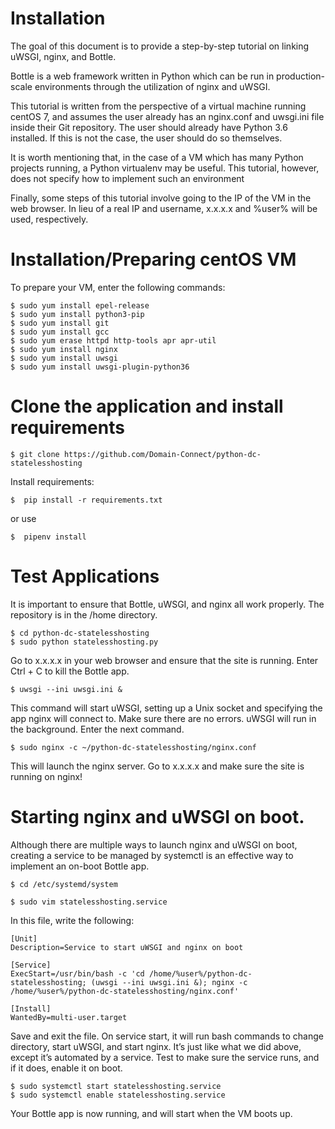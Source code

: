 # Installation

The goal of this document is to provide a step-by-step tutorial on
linking uWSGI, nginx, and Bottle. 

Bottle is a web framework written in Python which can be run in production-scale environments through the
utilization of nginx and uWSGI.

This tutorial is written from the perspective of a virtual machine
running centOS 7, and assumes the user already has an nginx.conf and
uwsgi.ini file inside their Git repository. The user should already have
Python 3.6 installed. If this is not the case, the user should do so
themselves.

It is worth mentioning that, in the case of a VM which has many Python
projects running, a Python virtualenv may be useful. This tutorial,
however, does not specify how to implement such an
environment

Finally, some steps of this tutorial involve going to the IP of the VM
in the web browser. In lieu of a real IP and username, x.x.x.x and
%user% will be used, respectively.

Installation/Preparing centOS VM
=========================================

To prepare your VM, enter the following commands:

    $ sudo yum install epel-release
    $ sudo yum install python3-pip
    $ sudo yum install git
    $ sudo yum install gcc
    $ sudo yum erase httpd http-tools apr apr-util 
    $ sudo yum install nginx
    $ sudo yum install uwsgi
    $ sudo yum install uwsgi-plugin-python36

Clone the application and install requirements
===================================================

    $ git clone https://github.com/Domain-Connect/python-dc-statelesshosting 

Install requirements:

    $  pip install -r requirements.txt
    
or use 

    $  pipenv install

Test Applications
=================================

It is important to ensure that Bottle, uWSGI, and nginx all work
properly. The repository is in the /home directory.

    $ cd python-dc-statelesshosting
    $ sudo python statelesshosting.py
    
Go to x.x.x.x in your web browser and ensure that the site is running.
Enter Ctrl + C to kill the Bottle app.

    $ uwsgi --ini uwsgi.ini &

This command will start uWSGI, setting up a Unix socket and specifying
the app nginx will connect to. Make sure there are no errors. uWSGI will
run in the background. Enter the next command.

    $ sudo nginx -c ~/python-dc-statelesshosting/nginx.conf

This will launch the nginx server. Go to x.x.x.x and make sure the site
is running on nginx!

Starting nginx and uWSGI on boot.
=================================================

Although there are multiple ways to launch nginx and uWSGI on boot,
creating a service to be managed by systemctl is an effective way to
implement an on-boot Bottle app.

    $ cd /etc/systemd/system

    $ sudo vim statelesshosting.service

In this file, write the following:

    [Unit]
    Description=Service to start uWSGI and nginx on boot
    
    [Service]
    ExecStart=/usr/bin/bash -c 'cd /home/%user%/python-dc-statelesshosting; (uwsgi --ini uwsgi.ini &); nginx -c /home/%user%/python-dc-statelesshosting/nginx.conf'
    
    [Install]
    WantedBy=multi-user.target

Save and exit the file. On service start, it will run bash commands to change directory, start uWSGI, and start nginx. It’s just like what we did above, except it’s automated by a service.
Test to make sure the service runs, and if it does, enable it on boot.

    $ sudo systemctl start statelesshosting.service
    $ sudo systemctl enable statelesshosting.service
    
Your Bottle app is now running, and will start when the VM boots up. 

